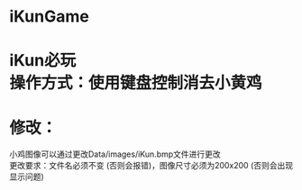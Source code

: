 # iKunGame
iKun必玩<br>
操作方式：使用键盘控制消去小黄鸡<br>
==================================
修改：<br>
=
小鸡图像可以通过更改Data/images/iKun.bmp文件进行更改<br>
更改要求：文件名必须不变 (否则会报错)，图像尺寸必须为200x200 (否则会出现显示问题)
